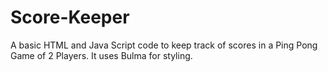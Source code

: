 # Score-Keeper
A basic HTML and Java Script code to keep track of scores in a Ping Pong Game of 2 Players.
It uses Bulma for styling.
